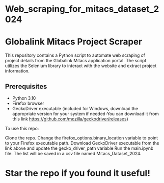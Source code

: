 # Web_scraping_for_mitacs_dataset_2024
# Globalink Mitacs Project Scraper

This repository contains a Python script to automate web scraping of project details from the Globalink Mitacs application portal. The script utilizes the Selenium library to interact with the website and extract project information.

## Prerequisites

- Python 3.10
- Firefox browser
- GeckoDriver executable (included for Windows, download the appropriate version for your system if needed-You can download it from this link https://github.com/mozilla/geckodriver/releases)


To use this repo:

Clone the repo.
Change the firefox_options.binary_location variable to point to your Firefox executable path.
Download GeckoDriver executable from the link above and update the gecko_driver_path variable
Run the main.ipynb file. The list will be saved in a csv file named Mitacs_Dataset_2024.

# Star the repo if you found it useful!